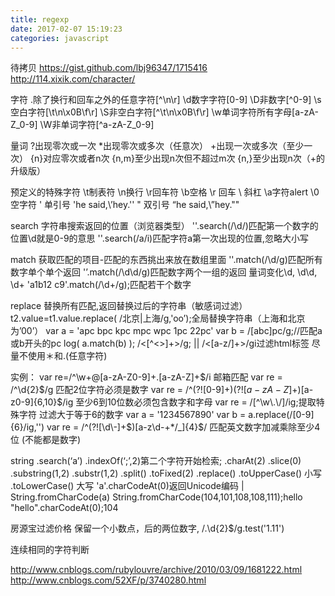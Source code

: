 ```yaml
---
title: regexp
date: 2017-02-07 15:19:23
categories: javascript
---
```


待拷贝
https://gist.github.com/lbj96347/1715416
http://114.xixik.com/character/

字符
.除了换行和回车之外的任意字符[^\n\r]
\d数字字符[0-9]
\D非数字[^0-9]
\s空白字符[\t\n\x0B\f\r]
\S非空白字符[^\t\n\x0B\f\r]
\w单词字符所有字母[a-zA-Z_0-9]
\W非单词字符[^a-zA-Z_0-9]

量词
?出现零次或一次
*出现零次或多次（任意次）
+出现一次或多次（至少一次）
{n}对应零次或者n次
{n,m}至少出现n次但不超过m次
{n,}至少出现n次（+的升级版）

预定义的特殊字符
\t制表符
\n换行
\r回车符
\b空格
\r 回车
\\ 斜杠
\a字符alert
\0空字符
\' 单引号 'he said,\’hey.\''
\" 双引号 “he said,\”hey.\""

search 字符串搜索返回的位置（浏览器类型）
''.search(/\d/)匹配第一个数字的位置\d就是0-9的意思
''.search(/a/i)匹配字符a第一次出现的位置,忽略大小写

match 获取匹配的项目-匹配的东西挑出来放在数组里面
''.match(/\d/g)匹配所有数字单个单个返回
'’.match(/\d\d/g)匹配数字两个一组的返回
量词变化\d, \d\d, \d+
'a1b12 c9'.match(/\d+/g);匹配若干个数字

replace 替换所有匹配,返回替换过后的字符串（敏感词过滤）
t2.value=t1.value.replace( /北京|上海/g,'oo’);全局替换字符串（上海和北京为’00’）
var a = 'apc bpc kpc mpc wpc 1pc 22pc'
var b = /[abc]pc/g;//匹配a或b开头的pc
log( a.match(b) );
/<[^<>]+>/g; || /<[a-z/]+>/gi过滤html标签
尽量不使用＊和.(任意字符)

实例：
var re=/^\w+@[a-zA-Z0-9]+\.[a-zA-Z]+$/i 邮箱匹配
var re = /^\d{2}$/g 匹配2位字符必须是数字
var re = /^(?![0-9]+$)(?![a-zA-Z]+$)[a-z0-9]{6,10}$/ig 至少6到10位数必须包含数字和字母
var re = /[^\w\.\/]/ig;提取特殊字符
过滤大于等于6的数字
var a = '1234567890'
var b = a.replace(/[0-9]{6}/ig,'')
var re = /^(?![\d\-]+$)[a-z\d\-+*/_]{4}$/ 匹配英文数字加减乘除至少4位 (不能都是数字)

string
.search(‘a’)
.indexOf(‘;’,2)第二个字符开始检索;
.charAt(2)
.slice(0)
.substring(1,2)
.substr(1,2)
.split()
.toFixed(2)
.replace()
.toUpperCase() 小写
.toLowerCase() 大写
'a'.charCodeAt(0)返回Unicode编码  | String.fromCharCode(a)
String.fromCharCode(104,101,108,108,111);hello
"hello".charCodeAt(0);104

房源宝过滤价格 保留一个小数点，后的两位数字,
/\.\d{2}$/g.test('1.11')

连续相同的字符判断

http://www.cnblogs.com/rubylouvre/archive/2010/03/09/1681222.html
http://www.cnblogs.com/52XF/p/3740280.html
